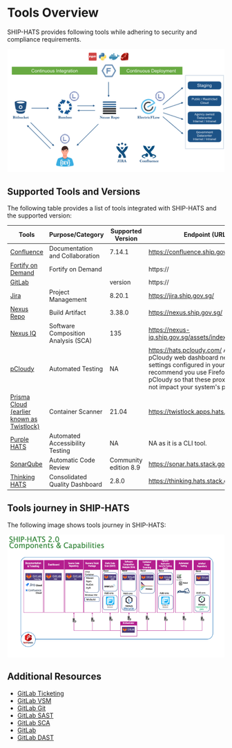 # Tools Overview

SHIP-HATS provides following tools while adhering to security and compliance requirements. 

![Tools in SHIP-HATS](./images/tools.png)


## Supported Tools and Versions

The following table provides a list of tools integrated with SHIP-HATS and the supported version:



|Tools | Purpose/Category| Supported Version | Endpoint (URL) |
| --- | --- | --- | --- |
|[Confluence](confluence/confluence-overview)|Documentation and Collaboration|7.14.1|https://confluence.ship.gov.sg/|
|[Fortify on Demand](fod/fod-overview)|Fortify on Demand||https://
|[GitLab]()||version|https://
|[Jira](jira/jira-overview.md) | Project Management |8.20.1 |https://jira.ship.gov.sg/|
| [Nexus Repo](nexus-repository/nexus-repository-overview) | Build Artifact | 3.38.0 | https://nexus.ship.gov.sg/|
|  [Nexus IQ](nexus-iq/nexus-iq-overview) | Software Composition Analysis (SCA) |135 | https://nexus-iq.ship.gov.sg/assets/index.html |
| [pCloudy](pcloudy/pcloudy-overview) | Automated Testing| NA | https://hats.pcloudy.com/ As the pCloudy web dashboard needs proxy settings configured in your browser, we recommend you use Firefox to use pCloudy so that these proxy settings do not impact your system&#39;s proxy.|
| [Prisma Cloud (earlier known as Twistlock)](prisma-cloud/prisma-cloud-overview) | Container Scanner |21.04 | https://twistlock.apps.hats.stack.gov.sg/|
| [Purple HATS](purple-hats/purple-hats-overview) | Automated Accessibility Testing | NA | NA as it is a CLI tool. |
|  [SonarQube](sonarqube/sonarqube-overview) | Automatic Code Review |Community edition 8.9 | https://sonar.hats.stack.gov.sg/sonar |
|  [Thinking HATS](thinking-hats/thinking-hats-overview) | Consolidated Quality Dashboard |2.8.0 | https://thinking.hats.stack.gov.sg/ |

## Tools journey in SHIP-HATS

The following image shows tools journey in SHIP-HATS:

![Tools journey in SHIP-HATS](./images/tools-journey.png)

## Additional Resources

- [GitLab Ticketing]()
- [GitLab VSM]()
- [GitLab Git]()
- [GitLab SAST](https://docs.gitlab.com/ee/user/application_security/sast/)
- [GitLab SCA]()
- [GitLab]()
- [GitLab DAST]()



<!--
The following table provides a list of tools integrated with SHIP-HATS and the supported version:


|Tools | Purpose/Category| Supported Version | Endpoint (URL) |
| --- | --- | --- | --- |
|[Confluence](confluence/confluence-overview)|Documentation and Collaboration|7.14.1|https://confluence.ship.gov.sg/|
|[Fortify on Demand](fod/fod-overview)|Fortify on Demand||https://
| [Fortify Static Code Analyzer (SCA)]() | Static Application Security Testing (SAST) |20.2.0.298 | https://ssc.hats.stack.gov.sg/ssc|
| [Fortify WebInspect Enterprise]() | Dynamic Application Security Testing (DAST) |20.2.0.208 | https://wie.hats.stack.gov.sg/WIE/|
|[Jira](jira/jira-overview.md) | Project Management |8.20.1 |https://jira.ship.gov.sg/|
| [LDAP]() | Directory Service Authentication | 2.4.44 | NA as it is managed by Crowd. |
| [Nexus Repo](nexus-repository/nexus-repository-overview) | Build Artifact | 3.38.0 | https://nexus.ship.gov.sg/|
|  [Nexus IQ](nexus-iq/nexus-iq-overview) | Software Composition Analysis (SCA) |135 | https://nexus-iq.ship.gov.sg/assets/index.html |
| [pCloudy](pcloudy/pcloudy-overview) | Automated Testing| NA | https://hats.pcloudy.com/ As the pCloudy web dashboard needs proxy settings configured in your browser, we recommend you use Firefox to use pCloudy so that these proxy settings do not impact your system&#39;s proxy.|
| [Prisma Cloud (earlier known as Twistlock)](prisma-cloud/prisma-cloud-overview) | Container Scanner |21.04 | https://twistlock.apps.hats.stack.gov.sg/|
| [Purple HATS](purple-hats/purple-hats-overview) | Automated Accessibility Testing | NA | NA as it is a CLI tool. |
|  [SonarQube](sonarqube/sonarqube-overview) | Automatic Code Review |Community edition 8.9 | https://sonar.hats.stack.gov.sg/sonar |
|  [Thinking HATS](thinking-hats/thinking-hats-overview) | Consolidated Quality Dashboard |2.8.0 | https://thinking.hats.stack.gov.sg/ |

-->